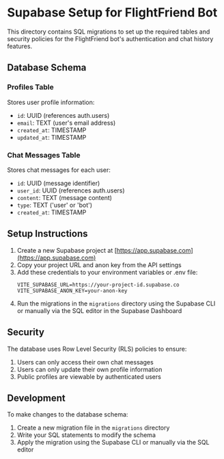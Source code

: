# Supabase Setup for FlightFriend Bot

This directory contains SQL migrations to set up the required tables and security policies for the FlightFriend bot's authentication and chat history features.

## Database Schema

### Profiles Table

Stores user profile information:

- `id`: UUID (references auth.users)
- `email`: TEXT (user's email address)
- `created_at`: TIMESTAMP
- `updated_at`: TIMESTAMP

### Chat Messages Table

Stores chat messages for each user:

- `id`: UUID (message identifier)
- `user_id`: UUID (references auth.users)
- `content`: TEXT (message content)
- `type`: TEXT ('user' or 'bot')
- `created_at`: TIMESTAMP

## Setup Instructions

1. Create a new Supabase project at [https://app.supabase.com](https://app.supabase.com)
2. Copy your project URL and anon key from the API settings
3. Add these credentials to your environment variables or .env file:
   ```
   VITE_SUPABASE_URL=https://your-project-id.supabase.co
   VITE_SUPABASE_ANON_KEY=your-anon-key
   ```
4. Run the migrations in the `migrations` directory using the Supabase CLI or manually via the SQL editor in the Supabase Dashboard

## Security

The database uses Row Level Security (RLS) policies to ensure:

1. Users can only access their own chat messages
2. Users can only update their own profile information
3. Public profiles are viewable by authenticated users

## Development

To make changes to the database schema:

1. Create a new migration file in the `migrations` directory
2. Write your SQL statements to modify the schema
3. Apply the migration using the Supabase CLI or manually via the SQL editor 